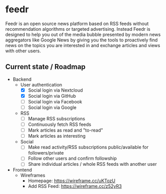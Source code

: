 # feedr

Feedr is an open source news platform based on RSS feeds without recommendation algorithms or
targeted advertising. Instead Feedr is designed to help you out of the media bubble presented
by modern news aggregators like Google News by giving you the tools to proactively find news on
the topics you are interested in and exchange articles and views with other users.

## Current state / Roadmap

* Backend
  * User authentication
    * [x] Social login via Nextcloud
    * [x] Social login via GitHub
    * [ ] Social login via Facebook
    * [ ] Social login via Google
  * RSS
    * [ ] Manage RSS subscriptions
    * [ ] Continuously fetch RSS feeds
    * [ ] Mark articles as read and "to-read"
    * [ ] Mark articles as interesting
  * Social
    * [ ] Make read activity/RSS subscriptions public/available for followers/private
    * [ ] Follow other users and confirm followship
    * [ ] Share individual articles / whole RSS feeds with another user
* Frontend
  * Wireframes
    * Homepage: https://wireframe.cc/uKTozU
    * Add RSS Feed: https://wireframe.cc/z52yR3
  
